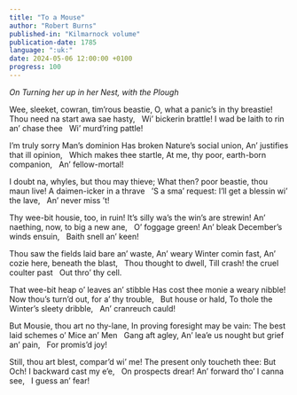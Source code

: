```yaml
---
title: "To a Mouse"
author: "Robert Burns"
published-in: "Kilmarnock volume"
publication-date: 1785
language: ":uk:"
date: 2024-05-06 12:00:00 +0100
progress: 100
---
```

_On Turning her up in her Nest, with the Plough_

Wee, sleeket, cowran, tim’rous beastie,
O, what a panic’s in thy breastie!
Thou need na start awa sae hasty,
&nbsp;&nbsp;Wi’ bickerin brattle!
I wad be laith to rin an’ chase thee
&nbsp;&nbsp;Wi’ murd’ring pattle!

I’m truly sorry Man’s dominion
Has broken Nature’s social union,
An’ justifies that ill opinion,
&nbsp;&nbsp;Which makes thee startle,
At me, thy poor, earth-born companion,
&nbsp;&nbsp;An’ fellow-mortal!

I doubt na, whyles, but thou may thieve;
What then? poor beastie, thou maun live!
A daimen-icker in a thrave
&nbsp;&nbsp;’S a sma’ request:
I’ll get a blessin wi’ the lave,
&nbsp;&nbsp;An’ never miss ’t!

Thy wee-bit housie, too, in ruin!
It’s silly wa’s the win’s are strewin!
An’ naething, now, to big a new ane,
&nbsp;&nbsp;O’ foggage green!
An’ bleak December’s winds ensuin,
&nbsp;&nbsp;Baith snell an’ keen!

Thou saw the fields laid bare an’ waste,
An’ weary Winter comin fast,
An’ cozie here, beneath the blast,
&nbsp;&nbsp;Thou thought to dwell,
Till crash! the cruel coulter past
&nbsp;&nbsp;Out thro’ thy cell.

That wee-bit heap o’ leaves an’ stibble
Has cost thee monie a weary nibble!
Now thou’s turn’d out, for a’ thy trouble,
&nbsp;&nbsp;But house or hald,
To thole the Winter’s sleety dribble,
&nbsp;&nbsp;An’ cranreuch cauld!

But Mousie, thou art no thy-lane,
In proving foresight may be vain:
The best laid schemes o’ Mice an’ Men
&nbsp;&nbsp;Gang aft agley,
An’ lea’e us nought but grief an’ pain,
&nbsp;&nbsp;For promis’d joy!

Still, thou art blest, compar’d wi’ me!
The present only toucheth thee:
But Och! I backward cast my e’e,
&nbsp;&nbsp;On prospects drear!
An’ forward tho’ I canna see,
&nbsp;&nbsp;I guess an’ fear!
